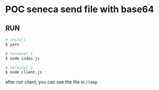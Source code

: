 # POC seneca send file with base64

## RUN

```sh
# install
$ yarn

# terminal 1
$ node index.js

# terminal 2
$ node client.js
```

after run client, you can see the file in `/temp`
